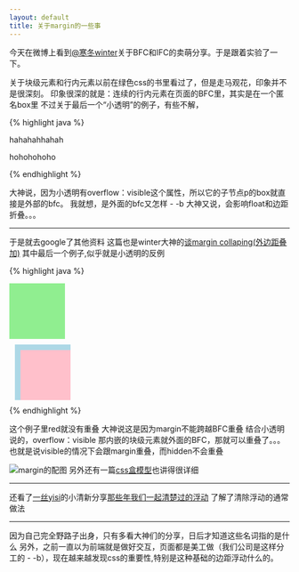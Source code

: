 ```yaml
---
layout: default
title: 关于margin的一些事
---
```


今天在微博上看到[@寒冬winter](http://weibo.com/wintercn?topnav=1&wvr=5&topsug=1 "Title")关于BFC和IFC的卖萌分享。于是跟着实验了一下。


关于块级元素和行内元素以前在绿色css的书里看过了，但是走马观花，印象并不是很深刻。
印象很深的就是：连续的行内元素在页面的BFC里，其实是在一个匿名box里
不过关于最后一个“小透明”的例子，有些不解，


{% highlight java %}
<div>
	<div id="小透明" style="overflow:visible">
		<p>hahahahhahah</p>
	</div>
	<p>hohohohoho</p>
</div>
{% endhighlight %}


大神说，因为小透明有overflow：visible这个属性，所以它的子节点p的box就直接是外部的bfc。
我就想，是外面的bfc又怎样 - -b
大神又说，会影响float和边距折叠。。。

* * * 

于是就去google了其他资料
这篇也是winter大神的[谈margin collaping(外边距叠加)](http://www.cnblogs.com/winter-cn/archive/2012/11/16/2772562.html "Title")
其中最后一个例子,似乎就是小透明的反例

{% highlight java %}
<!doctype HTML>
<html>
<head>
<style type="text/css">

    #green {
        margin:10px 10px 10px 10px;
    }
    #blue {
        margin:10px 10px 10px 10px;
        overflow:hidden;
    }
    #red {
        margin:10px 10px 10px 10px;
    }
  
</style>
</head>
<body>

<div id="green" style="background:lightgreen;height:100px;width:100px;">
</div>
<div id="blue" style="background:lightblue;height:100px;width:100px;">
    <div id="red" style="background:pink;height:100px;width:100px;"></div>
</div>

</body>
</html>
{% endhighlight %}

这个例子里red就没有重叠
大神说这是因为margin不能跨越BFC重叠
结合小透明说的，overflow：visible 那内嵌的块级元素就外面的BFC，那就可以重叠了。。。
也就是说visible的情况下会跟margin重叠，而hidden不会重叠


![margin的配图](http://wtt9906.github.com/jekyll_demo/image/margin.png)
另外还有一篇[css盒模型](http://www.w3help.org/zh-cn/kb/006/ "Title")也讲得很详细


* * *

还看了[一丝yisi](http://weibo.com/jieorlin "Title")的小清新分享[那些年我们一起清楚过的浮动](http://www.iyunlu.com/view/css-xhtml/55.html "Title")
了解了清除浮动的通常做法

* * *

因为自己完全野路子出身，只有多看大神们的分享，日后才知道这些名词指的是什么
另外，之前一直以为前端就是做好交互，页面都是美工做（我们公司是这样分工的 - -b），现在越来越发现css的重要性,特别是这种基础的边距浮动什么的。


